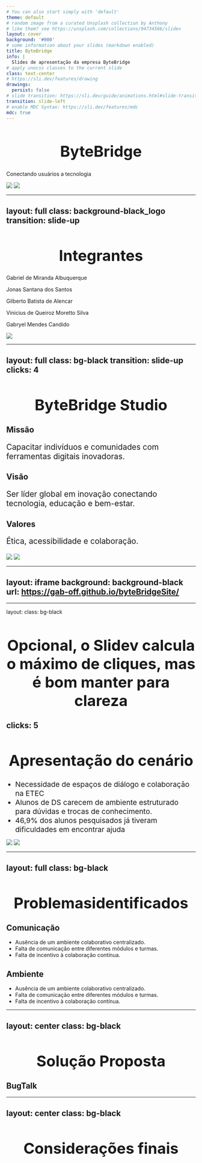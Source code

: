 ```yaml
---
# You can also start simply with 'default'
theme: default
# random image from a curated Unsplash collection by Anthony
# like them? see https://unsplash.com/collections/94734566/slidev
layout: cover
background: '#000'
# some information about your slides (markdown enabled)
title: ByteBridge
info: |
  Slides de apresentação da empresa ByteBridge
# apply unocss classes to the current slide
class: text-center
# https://sli.dev/features/drawing
drawings:
  persist: false
# slide transition: https://sli.dev/guide/animations.html#slide-transitions
transition: slide-left
# enable MDC Syntax: https://sli.dev/features/mdc
mdc: true
---
```


   <h1 class="font-bold"><span class="text-[#ff7b00]">Byte</span>Bridge</h1>
    <p></p>
    <p class=" text-2xl inline-block px-4 py-2 rounded-xl bg-[#ff7b00]">Conectando usuários a tecnologia</p>

<img class="absolute -bottom-30 -left-10" src="/images/detail_1.svg">
<img class="absolute -top-30 -right-10" src="/images/detail_1.svg">

[//]: # (Presentation slides for developers)

[//]: # ()

[//]: # (<div @click="$slidev.nav.next" class="mt-12 py-1" hover:bg="white op-10">)

[//]: # (  Press Space for next page <carbon:arrow-right />)

[//]: # (</div>)

[//]: # ()

[//]: # (<div class="abs-br m-6 text-xl">)

[//]: # (  <button @click="$slidev.nav.openInEditor" title="Open in Editor" class="slidev-icon-btn">)

[//]: # (    <carbon:edit />)

[//]: # (  </button>)

[//]: # (  <a href="https://github.com/slidevjs/slidev" target="_blank" class="slidev-icon-btn">)

[//]: # (    <carbon:logo-github />)

[//]: # (  </a>)

[//]: # (</div>)

<!--
The last comment block of each slide will be treated as slide notes. It will be visible and editable in Presenter Mode along with the slide. [Read more in the docs](https://sli.dev/guide/syntax.html#notes)
-->

---
layout: full
class: background-black_logo
transition: slide-up
---


<h1 class="mt-5 font-bold">Integ<span class="text-[#f27e14]">rantes</span></h1>
<div v-click class="flex flex-col items-start mt-10">
    <p class="border-b pb-2 border-[#d56801]">Gabriel de Miranda Albuquerque</p>
    <p class="border-b pb-2 border-[#d56801]">Jonas Santana dos Santos</p>
    <p class="border-b pb-2 border-[#d56801]">Gilberto Batista de Alencar</p>
    <p class="border-b pb-2 border-[#d56801]">Vinicius de Queiroz Moretto Silva</p>
    <p class="border-b pb-2 border-[#d56801]">Gabryel Mendes Candido</p>
</div>

<img class="absolute rotate-45 opacity-50 -bottom-15 -left-10" src="/images/detail_2.svg">



<!--
Here is another comment.
-->


---
layout: full
class: bg-black
transition: slide-up
clicks: 4
---

<h1 class="font-bold mt-20">ByteBridge <span class="text-[#d98b1d]">Studio</span></h1>

<div class="grid grid-cols-3 text-center gap-4 mt-10">
    <div class="transition-opacity duration-500" 
         :class="{
            'opacity-100': $clicks === 1 || $clicks >= 4,
            'opacity-0': !($clicks === 1 || $clicks >= 4)
         }">
        <h2 class="font-semibold text-lg border border-orange-500 rounded-full px-3 py-1">Missão</h2>
        <p class="mt-4 pgf">Capacitar indivíduos e comunidades com ferramentas digitais inovadoras.</p>
    </div>
    <div class="transition-opacity duration-500"
         :class="{
            'opacity-100': $clicks === 2 || $clicks >= 4,
            'opacity-0': !($clicks === 2 || $clicks >= 4)
         }">
        <h2 class="font-semibold border border-orange-500 rounded-full px-3 py-1">Visão</h2>
        <p class="mt-4 pgf">Ser líder global em inovação conectando tecnologia, educação e bem-estar.</p>
    </div>
    <div class="transition-opacity duration-500"
         :class="{
            'opacity-100': $clicks === 3 || $clicks >= 4,
            'opacity-0': !($clicks === 3 || $clicks >= 4)
         }">
        <h2 class="font-semibold border border-orange-500 rounded-full px-3 py-1 ">Valores</h2>
        <p class="mt-4 pgf">Ética, acessibilidade e colaboração.</p>
    </div>
</div>

<img class="absolute rotate-45 opacity-50 -bottom-15 -left-10" src="/images/detail_2.svg">
<img class="absolute rotate-45 opacity-50 -top-15 -right-10" src="/images/detail_2.svg">



<style>
h1 {
    text-align: center;
font-size: 2.5rem;
}

.pgf {
font-size: 1.3rem;
}

</style>
---
layout: iframe
background: background-black
url: https://gab-off.github.io/byteBridgeSite/
---

---
layout:
class: bg-black

# Opcional, o Slidev calcula o máximo de cliques, mas é bom manter para clareza

clicks: 5
---

<h1 class="font-bold">Apresentação do <span class="
    text-5xl font-extrabold 
    bg-gradient-to-r from-[#96C473] to-[#026E4A]
    bg-clip-text 
    text-transparent
">cenário</span></h1>
<ul class="">
    <li class="text-larger" v-click>Necessidade de espaços de diálogo e colaboração na ETEC</li>
    <li class="text-larger" v-click>Alunos de DS carecem de ambiente estruturado para dúvidas e trocas de conhecimento.
</li>
    <li class="text-larger" v-click>46,9% dos alunos pesquisados já tiveram dificuldades em encontrar ajuda
</li>
</ul>
<div v-click class="h-80 border-1 border-[#4E945D] rounded-2xl mt-5">
    <MeuGraficoDeDuvidas :clicks="$clicks" :start-at="4" />
</div>


<img class="absolute rotate-45 opacity-50 -bottom-15 -left-10" src="/images/detail_green.svg">
<img class="absolute rotate-45 opacity-50 -top-15 -right-10" src="/images/detail_green.svg">


<style>
.text-larger {
    font-size: 1.2rem;
}
</style>

---
layout: full
class: bg-black
---

<h1 class="font-bold pb-10 flex gap-3  mt-20">
Problemas<span class="text-[#35B89F]">identificados</span>
</h1>

<div class="grid grid-cols-2 gap-5">
    <div v-click>
        <h2 class="rounded-3xl px-3 py-1 bg-gradient-to-r from-[#33B49D] to-[#005870]">Comunicação</h2>
        <ul>
            <li>Ausência de um ambiente colaborativo centralizado.</li>
            <li>Falta de comunicação entre diferentes módulos e turmas.</li>
            <li>Falta de incentivo à colaboração contínua.</li>
        </ul>
    </div>
    <div v-click>
        <h2 class="rounded-3xl px-3 py-1 bg-gradient-to-r from-[#33B49D] to-[#005870]">Ambiente</h2>
        <ul>
            <li>Ausência de um ambiente colaborativo centralizado.</li>
            <li>Falta de comunicação entre diferentes módulos e turmas.</li>
            <li>Falta de incentivo à colaboração contínua.</li>
        </ul>
    </div>
</div>

---
layout: center
class: bg-black
---

<h1 class="font-bold">Solução <span class="color-[#08a3c1]">Proposta</span></h1>
<h2 v-click class="text-center font-bold">Bug<span class="color-[#08a3c1]">Talk</span></h2>


---
layout: center
class: bg-black
---

<h1 class="font-bold">Considerações <span class="color-[#08a3c1]">finais</span></h1>